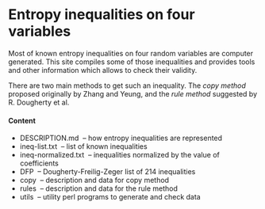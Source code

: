 Entropy inequalities on four variables
=============

Most of known entropy inequalities on four random variables are computer
generated. This site compiles some of those inequalities and provides tools
and other information which allows to check their validity.

There are two main methods to get such an inequality. The *copy method* 
proposed originally by Zhang and Yeung, and the *rule method* suggested
by R. Dougherty et al.

#### Content

* DESCRIPTION.md &nbsp;&ndash; how entropy inequalities are represented
* ineq-list.txt &nbsp;&ndash; list of known inequalities
* ineq-normalized.txt &nbsp;&ndash; inequalities normalized by the value of coefficients
* DFP &nbsp;&ndash; Dougherty-Freilig-Zeger list of 214 inequalities
* copy &nbsp;&ndash; description and data for copy method
* rules &nbsp;&ndash; description and data for the rule method
* utils &nbsp;&ndash; utility perl programs to generate and check data

